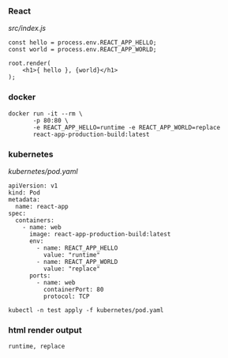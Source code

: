### React
_src/index.js_
```
const hello = process.env.REACT_APP_HELLO;
const world = process.env.REACT_APP_WORLD;

root.render(
    <h1>{ hello }, {world}</h1>
);
```

### docker

```
docker run -it --rm \
       -p 80:80 \
       -e REACT_APP_HELLO=runtime -e REACT_APP_WORLD=replace
       react-app-production-build:latest
```

### kubernetes

_kubernetes/pod.yaml_
```
apiVersion: v1
kind: Pod
metadata:
  name: react-app
spec:
  containers:
    - name: web
      image: react-app-production-build:latest
      env:
        - name: REACT_APP_HELLO
          value: "runtime"
        - name: REACT_APP_WORLD
          value: "replace"
      ports:
        - name: web
          containerPort: 80
          protocol: TCP 
```

```
kubectl -n test apply -f kubernetes/pod.yaml 
```

### html render output

```
runtime, replace
```
